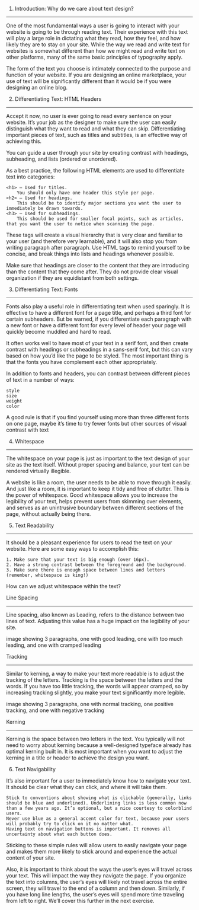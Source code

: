 1. Introduction: Why do we care about text design?

---

One of the most fundamental ways a user is going to interact with your website is going to be through reading text. Their experience with this text will play a large role in dictating what they read, how they feel, and how likely they are to stay on your site. While the way we read and write text for websites is somewhat different than how we might read and write text on other platforms, many of the same basic principles of typography apply.

The form of the text you choose is intimately connected to the purpose and function of your website. If you are designing an online marketplace, your use of text will be significantly different than it would be if you were designing an online blog.

2. Differentiating Text: HTML Headers

---

Accept it now, no user is ever going to read every sentence on your website. It’s your job as the designer to make sure the user can easily distinguish what they want to read and what they can skip. Differentiating important pieces of text, such as titles and subtitles, is an effective way of achieving this.

You can guide a user through your site by creating contrast with headings, subheading, and lists (ordered or unordered).

As a best practice, the following HTML elements are used to differentiate text into categories:

    <h1> — Used for titles.
        You should only have one header this style per page.
    <h2> — Used for headings.
        This should be to identify major sections you want the user to immediately be drawn towards.
    <h3> — Used for subheadings.
        This should be used for smaller focal points, such as articles, that you want the user to notice when scanning the page.

These tags will create a visual hierarchy that is very clear and familiar to your user (and therefore very learnable), and it will also stop you from writing paragraph after paragraph. Use HTML tags to remind yourself to be concise, and break things into lists and headings whenever possible.

Make sure that headings are closer to the content that they are introducing than the content that they come after. They do not provide clear visual organization if they are equidistant from both settings.

3. Differentiating Text: Fonts

---

Fonts also play a useful role in differentiating text when used sparingly. It is effective to have a different font for a page title, and perhaps a third font for certain subheaders. But be warned, if you differentiate each paragraph with a new font or have a different font for every level of header your page will quickly become muddled and hard to read.

It often works well to have most of your text in a serif font, and then create contrast with headings or subheadings in a sans-serif font, but this can vary based on how you’d like the page to be styled. The most important thing is that the fonts you have complement each other appropriately.

In addition to fonts and headers, you can contrast between different pieces of text in a number of ways:

    style
    size
    weight
    color

A good rule is that if you find yourself using more than three different fonts on one page, maybe it’s time to try fewer fonts but other sources of visual contrast with text

4. Whitespace

---

The whitespace on your page is just as important to the text design of your site as the text itself. Without proper spacing and balance, your text can be rendered virtually illegible.

A website is like a room, the user needs to be able to move through it easily. And just like a room, it is important to keep it tidy and free of clutter. This is the power of whitespace. Good whitespace allows you to increase the legibility of your text, helps prevent users from skimming over elements, and serves as an unintrusive boundary between different sections of the page, without actually being there.

5. Text Readability

---

It should be a pleasant experience for users to read the text on your website. Here are some easy ways to accomplish this:

    1. Make sure that your text is big enough (over 16px).
    2. Have a strong contrast between the foreground and the background.
    3. Make sure there is enough space between lines and letters (remember, whitespace is king!)

How can we adjust whitespace within the text?

Line Spacing

---

Line spacing, also known as Leading, refers to the distance between two lines of text. Adjusting this value has a huge impact on the legibility of your site.

image showing 3 paragraphs, one with good leading, one with too much leading, and one with cramped leading

Tracking

---

Similar to kerning, a way to make your text more readable is to adjust the tracking of the letters. Tracking is the space between the letters and the words. If you have too little tracking, the words will appear cramped, so by increasing tracking slightly, you make your text significantly more legible.

image showing 3 paragraphs, one with normal tracking, one positive tracking, and one with negative tracking

Kerning

---

Kerning is the space between two letters in the text. You typically will not need to worry about kerning because a well-designed typeface already has optimal kerning built in. It is most important when you want to adjust the kerning in a title or header to achieve the design you want.

6. Text Navigability

It’s also important for a user to immediately know how to navigate your text. It should be clear what they can click, and where it will take them.

    Stick to conventions about showing what is clickable (generally, links should be blue and underlined). Underlining links is less common now than a few years ago. It’s optional, but a nice courtesy to colorblind users.
    Never use blue as a general accent color for text, because your users will probably try to click on it no matter what.
    Having text on navigation buttons is important. It removes all uncertainty about what each button does.

Sticking to these simple rules will allow users to easily navigate your page and makes them more likely to stick around and experience the actual content of your site.

Also, it is important to think about the ways the user’s eyes will travel across your text. This will impact the way they navigate the page. If you organize the text into columns, the user’s eyes will likely not travel across the entire screen, they will travel to the end of a column and then down. Similarly, if you have long line lengths, the user’s eyes will spend more time traveling from left to right. We’ll cover this further in the next exercise.
